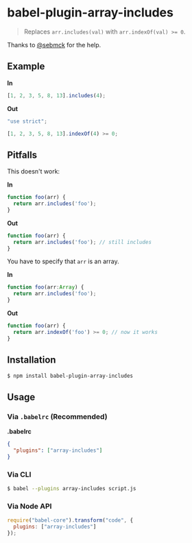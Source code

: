 # babel-plugin-array-includes

> Replaces `arr.includes(val)` with `arr.indexOf(val) >= 0`.

Thanks to [@sebmck](https://github.com/sebmck) for the help.

## Example

**In**

```javascript
[1, 2, 3, 5, 8, 13].includes(4);
```

**Out**

```javascript
"use strict";

[1, 2, 3, 5, 8, 13].indexOf(4) >= 0;
```

## Pitfalls

This doesn't work:

**In**

```js
function foo(arr) {
  return arr.includes('foo');
}
```

**Out**

```js
function foo(arr) {
  return arr.includes('foo'); // still includes
}
```

You have to specify that `arr` is an array.

**In**

```js
function foo(arr:Array) {
  return arr.includes('foo');
}
```

**Out**

```js
function foo(arr) {
  return arr.indexOf('foo') >= 0; // now it works
}
```

## Installation

```sh
$ npm install babel-plugin-array-includes
```

## Usage

### Via `.babelrc` (Recommended)

**.babelrc**

```json
{
  "plugins": ["array-includes"]
}
```

### Via CLI

```sh
$ babel --plugins array-includes script.js
```

### Via Node API

```javascript
require("babel-core").transform("code", {
  plugins: ["array-includes"]
});
```
